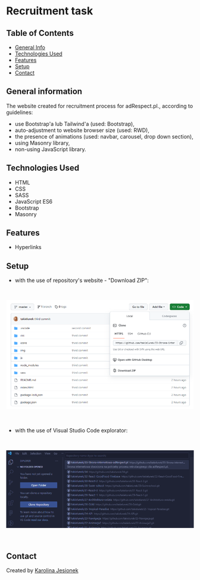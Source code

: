# Recruitment task

## Table of Contents
* [General Info](#general-information)
* [Technologies Used](#technologies-used)
* [Features](#features)
* [Setup](#setup)
* [Contact](#contact)
<!-- * [License](#license) -->


## General information
The website created for recruitment process for adRespect.pl., according to guidelines:

* use Bootstrap'a lub Tailwind'a (used: Bootstrap),
* auto-adjustment to website browser size (used: RWD),
* the presence of animations (used: navbar, carousel, drop down section),
* using Masonry library,
* non-using JavaScript library.


## Technologies Used
* HTML
* CSS
* SASS
* JavaScript ES6
* Bootstrap
* Masonry


## Features
* Hyperlinks


## Setup
* with the use of repository's website - "Download ZIP":

<br/>
<p align="center">
  <img width="600" src="img/screen1.png">
</p>
<br/>

* with the use of Visual Studio Code explorator:

<br/>
<p align="center">
  <img width="650" src="img/screen2.png">
</p>
<br/>

## Contact
Created by [Karolina Jesionek](mailto:karolina.anna.jesionek@gmail.com) 
